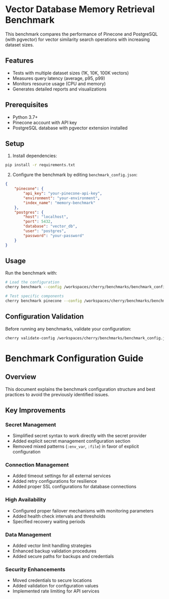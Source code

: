 # Vector Database Memory Retrieval Benchmark

This benchmark compares the performance of Pinecone and PostgreSQL (with pgvector) for vector similarity search operations with increasing dataset sizes.

## Features

- Tests with multiple dataset sizes (1K, 10K, 100K vectors)
- Measures query latency (average, p95, p99)
- Monitors resource usage (CPU and memory)
- Generates detailed reports and visualizations

## Prerequisites

- Python 3.7+
- Pinecone account with API key
- PostgreSQL database with pgvector extension installed

## Setup

1. Install dependencies:

```bash
pip install -r requirements.txt
```

2. Configure the benchmark by editing `benchmark_config.json`:

```json
{
    "pinecone": {
        "api_key": "your-pinecone-api-key",
        "environment": "your-environment",
        "index_name": "memory-benchmark"
    },
    "postgres": {
        "host": "localhost",
        "port": 5432,
        "database": "vector_db",
        "user": "postgres",
        "password": "your-password"
    }
}
```

## Usage

Run the benchmark with:

```bash
# Load the configuration
cherry benchmark --config /workspaces/cherry/benchmarks/benchmark_config.json

# Test specific components
cherry benchmark pinecone --config /workspaces/cherry/benchmarks/benchmark_config.json
```

## Configuration Validation
Before running any benchmarks, validate your configuration:

```bash
cherry validate-config /workspaces/cherry/benchmarks/benchmark_config.json
```

# Benchmark Configuration Guide

## Overview
This document explains the benchmark configuration structure and best practices to avoid the previously identified issues.

## Key Improvements

### Secret Management
- Simplified secret syntax to work directly with the secret provider
- Added explicit secret management configuration section
- Removed mixed patterns (`:env_var`, `:file`) in favor of explicit configuration

### Connection Management
- Added timeout settings for all external services
- Added retry configurations for resilience
- Added proper SSL configurations for database connections

### High Availability
- Configured proper failover mechanisms with monitoring parameters
- Added health check intervals and thresholds
- Specified recovery waiting periods

### Data Management
- Added vector limit handling strategies
- Enhanced backup validation procedures
- Added secure paths for backups and credentials

### Security Enhancements
- Moved credentials to secure locations
- Added validation for configuration values
- Implemented rate limiting for API services